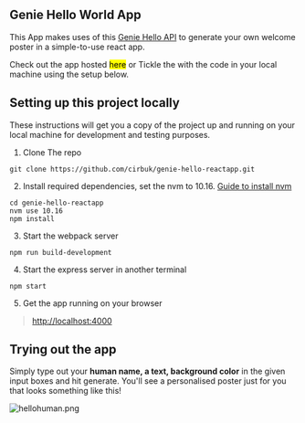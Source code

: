 ## Genie Hello World App

This App makes uses of this [Genie Hello API](https://docs.kubric.io/docs/say-hello-world) to generate your own welcome poster in a simple-to-use react app.

Check out the app hosted <mark>here</mark> or Tickle the with the code in your local machine using the setup below.

## Setting up this project locally

These instructions will get you a copy of the project up and running on your local machine for development and testing purposes.

1. Clone The repo

```
git clone https://github.com/cirbuk/genie-hello-reactapp.git
```

2. Install required dependencies, set the nvm to 10.16. [Guide to install nvm](https://github.com/nvm-sh/nvm#install-script)

```
cd genie-hello-reactapp
nvm use 10.16
npm install
```

3. Start the webpack server

```
npm run build-development
```

4. Start the express server in another terminal

```
npm start
```

5. Get the app running on your browser

> [http://localhost:4000](http://localhost:4000/)

## Trying out the app
Simply type out your **human name, a text, background color** in the given input boxes and hit generate. You'll see a personalised poster just for you that looks something like this!


![hellohuman.png](https://lh3.googleusercontent.com/2fPVVFkdOzc-PAImyCMB_MQuGhfPaitMQbIi8oE7xUlzZxM4bp3jOjrf8qlrlPWCYC5PdYrt7F7zBqb10PGjFHYl)

